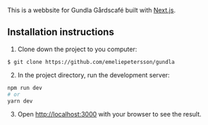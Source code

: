 This is a webbsite for Gundla Gårdscafé built with [Next.js](https://nextjs.org/).

## Installation instructions

 1. Clone down the project to you computer:
```
$ git clone https://github.com/emeliepetersson/gundla
```

2. In the project directory, run the development server:

```bash
npm run dev
# or
yarn dev
```

3. Open [http://localhost:3000](http://localhost:3000) with your browser to see the result.

